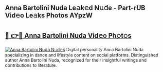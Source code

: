 ## Anna Bartolini Nuda Le𝚊k𝚎d N𝚞𝚍e - Part-rUB Vid𝚎o Le𝚊ks Photos AYpzW

# <h2><a href="http://fbc3iy5.evod.top/?m=Anna+Bartolini+Nuda">🔗 👉🔴 Anna Bartolini Nuda Vid𝚎o Ph𝚘t𝚘s</a></h2>

[![Anna Bartolini Nuda N𝚞d𝚎s](https://i.imgur.com/8V9OHl7.gif)](http://fbc3iy5.evod.top/?m=Anna+Bartolini+Nuda)
Digital personality Anna Bartolini Nuda specializing in dance and lifestyle content on social platforms. Distinguished author Anna Bartolini Nuda, recognized for their insightful writings and contributions to literature. 
